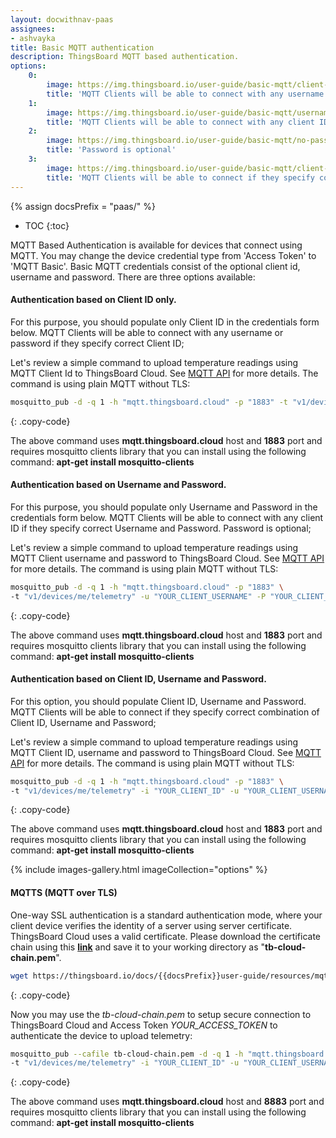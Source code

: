 ```yaml
---
layout: docwithnav-paas
assignees:
- ashvayka
title: Basic MQTT authentication
description: ThingsBoard MQTT based authentication.
options:
    0:
        image: https://img.thingsboard.io/user-guide/basic-mqtt/client-id.png  
        title: 'MQTT Clients will be able to connect with any username or password if they specify correct Client ID.'    
    1:
        image: https://img.thingsboard.io/user-guide/basic-mqtt/username-password.png  
        title: 'MQTT Clients will be able to connect with any client ID if they specify correct Username and Password.'
    2:
        image: https://img.thingsboard.io/user-guide/basic-mqtt/no-password-check.png  
        title: 'Password is optional'
    3:
        image: https://img.thingsboard.io/user-guide/basic-mqtt/client-id-username-password.png  
        title: 'MQTT Clients will be able to connect if they specify correct combination of Client ID, Username and Password'    
---
```


{% assign docsPrefix = "paas/" %}

* TOC
{:toc}

MQTT Based Authentication is available for devices that connect using MQTT. 
You may change the device credential type from 'Access Token' to 'MQTT Basic'.
Basic MQTT credentials consist of the optional client id, username and password. There are three options available:

#### Authentication based on Client ID only. 

For this purpose, you should populate only Client ID in the credentials form below.
MQTT Clients will be able to connect with any username or password if they specify correct Client ID;

Let's review a simple command to upload temperature readings using MQTT Client Id to ThingsBoard Cloud.
See [MQTT API](/docs/{{docsPrefix}}reference/mqtt-api/) for more details. The command is using plain MQTT without TLS:

```bash
mosquitto_pub -d -q 1 -h "mqtt.thingsboard.cloud" -p "1883" -t "v1/devices/me/telemetry" -i "YOUR_CLIENT_ID" -m {"temperature":25}
```
{: .copy-code}

The above command uses **mqtt.thingsboard.cloud** host and **1883** port and requires mosquitto clients library that you can install using the following command: **apt-get install mosquitto-clients**

#### Authentication based on Username and Password. 

For this purpose, you should populate only Username and Password in the credentials form below.
MQTT Clients will be able to connect with any client ID if they specify correct Username and Password. Password is optional;

Let's review a simple command to upload temperature readings using MQTT Client username and password to ThingsBoard Cloud.
See [MQTT API](/docs/{{docsPrefix}}reference/mqtt-api/) for more details. The command is using plain MQTT without TLS:

```bash
mosquitto_pub -d -q 1 -h "mqtt.thingsboard.cloud" -p "1883" \
-t "v1/devices/me/telemetry" -u "YOUR_CLIENT_USERNAME" -P "YOUR_CLIENT_PASSWORD" -m {"temperature":25}
```
{: .copy-code}

The above command uses **mqtt.thingsboard.cloud** host and **1883** port and requires mosquitto clients library that you can install using the following command: **apt-get install mosquitto-clients**

#### Authentication based on Client ID, Username and Password. 

For this option, you should populate Client ID, Username and Password.
MQTT Clients will be able to connect if they specify correct combination of Client ID, Username and Password;

Let's review a simple command to upload temperature readings using MQTT Client ID, username and password to ThingsBoard Cloud.
See [MQTT API](/docs/{{docsPrefix}}reference/mqtt-api/) for more details. The command is using plain MQTT without TLS:

```bash
mosquitto_pub -d -q 1 -h "mqtt.thingsboard.cloud" -p "1883" \
-t "v1/devices/me/telemetry" -i "YOUR_CLIENT_ID" -u "YOUR_CLIENT_USERNAME" -P "YOUR_CLIENT_PASSWORD" -m {"temperature":25}
```
{: .copy-code}

The above command uses **mqtt.thingsboard.cloud** host and **1883** port and requires mosquitto clients library that you can install using the following command: **apt-get install mosquitto-clients**

{% include images-gallery.html imageCollection="options" %}

#### MQTTS (MQTT over TLS)

One-way SSL authentication is a standard authentication mode, where your client device verifies the identity of a server using server certificate.
ThingsBoard Cloud uses a valid certificate.
Please download the certificate chain using this [**link**](/docs/{{docsPrefix}}user-guide/resources/mqtt-over-ssl/tb-cloud-chain.pem)
and save it to your working directory as "**tb-cloud-chain.pem**".

```bash
wget https://thingsboard.io/docs/{{docsPrefix}}user-guide/resources/mqtt-over-ssl/tb-cloud-chain.pem
```
{: .copy-code}

Now you may use the *tb-cloud-chain.pem* to setup secure connection to ThingsBoard Cloud and Access Token *YOUR_ACCESS_TOKEN* to authenticate the device to upload telemetry:

```bash
mosquitto_pub --cafile tb-cloud-chain.pem -d -q 1 -h "mqtt.thingsboard.cloud" -p "8883" \
-t "v1/devices/me/telemetry" -i "YOUR_CLIENT_ID" -u "YOUR_CLIENT_USERNAME" -P "YOUR_CLIENT_PASSWORD" -m {"temperature":25}
```
{: .copy-code}

The above command uses **mqtt.thingsboard.cloud** host and **8883** port and requires mosquitto clients library that you can install using the following command: **apt-get install mosquitto-clients**
